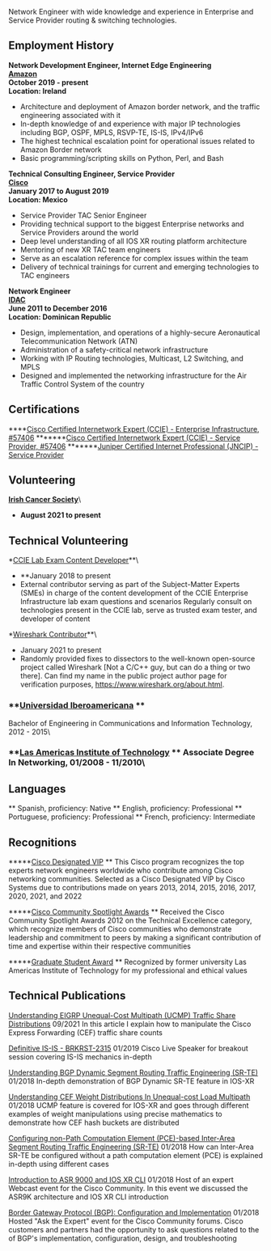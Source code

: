 Network Engineer with wide knowledge and experience in Enterprise and Service Provider routing & switching technologies.

## Employment History

**Network Development Engineer, Internet Edge Engineering**\
**[Amazon](https://aws.amazon.com/)**\
**October 2019 - present**\
**Location: Ireland**

* Architecture and deployment of Amazon border network, and the traffic engineering associated with it
* In-depth knowledge of and experience with major IP technologies including BGP, OSPF, MPLS, RSVP-TE, IS-IS, IPv4/IPv6
* The highest technical escalation point for operational issues related to Amazon Border network
* Basic programming/scripting skills on Python, Perl, and Bash

**Technical Consulting Engineer, Service Provider**\
**[Cisco](cisco.com/)**\
**January 2017 to August 2019**\
**Location: Mexico**

* Service Provider TAC Senior Engineer
* Providing technical support to the biggest Enterprise networks and Service Providers around the world
* Deep level understanding of all IOS XR routing platform architecture
* Mentoring of new XR TAC team engineers
* Serve as an escalation reference for complex issues within the team
* Delivery of technical trainings for current and emerging technologies to TAC engineers

**Network Engineer**\
**[IDAC](https://www.idac.gob.do/)**\
**June 2011 to December 2016**\
**Location: Dominican Republic**

* Design, implementation, and operations of a highly-secure Aeronautical Telecommunication Network (ATN)
* Administration of a safety-critical network infrastructure
* Working with IP Routing technologies, Multicast, L2 Switching, and MPLS
* Designed and implemented the networking infrastructure for the Air Traffic Control System of the country

## Certifications

****[Cisco Certified Internetwork Expert (CCIE) - Enterprise Infrastructure, #57406](https://www.cisco.com/c/en/us/training-events/training-certifications/certifications/expert.html)
*******[Cisco Certified Internetwork Expert (CCIE) - Service Provider, #57406](https://www.cisco.com/c/en/us/training-events/training-certifications/certifications/expert.html)
*******[Juniper Certified Internet Professional (JNCIP) - Service Provider](https://www.juniper.net/us/en/training/certification/tracks/service-provider-routing-switching/jncip-sp.html)

## Volunteering

**[Irish Cancer Society](https://https://www.cancer.ie/)**\
* **August 2021 to present**

## Technical Volunteering

*[CCIE Lab Exam Content Developer](https://learningnetwork.cisco.com/s/article/sme-recruitment-program-overview/)**\
* **January 2018 to present
* External contributor serving as part of the Subject-Matter Experts (SMEs) in charge of the content development of the CCIE Enterprise Infrastructure lab exam questions and scenarios
Regularly consult on technologies present in the CCIE lab, serve as trusted exam tester, and developer of content

*[Wireshark Contributor](https://www.wireshark.org/about.html/)**\
* January 2021 to present
* Randomly provided fixes to dissectors to the well-known open-source project called Wireshark [Not a C/C++ guy, but can do a thing or two there]. Can find my name in the public project author page for verification purposes, https://www.wireshark.org/about.html.

### **[Universidad Iberoamericana](https://www.unibe.edu.do/) **
Bachelor of Engineering in Communications and Information Technology, 2012 - 2015\

### **[Las Americas Institute of Technology](https://itla.edu.do//) ** Associate Degree In Networking, 01/2008 - 11/2010\


## Languages
** Spanish, proficiency: Native
** English, proficiency: Professional
** Portuguese, proficiency: Professional
** French, proficiency: Intermediate

## Recognitions

*****[Cisco Designated VIP](https://www.cisco.com/c/en/us/support/web/communities/vip.html) **
This Cisco program recognizes the top experts network engineers worldwide who contribute among Cisco networking communities. Selected as a Cisco Designated VIP by Cisco Systems due to contributions made on years 2013, 2014, 2015, 2016, 2017, 2020, 2021, and 2022

*****[Cisco Community Spotlight Awards](https://learningnetwork.cisco.com/s/spotlight-awards) **
Received the Cisco Community Spotlight Awards 2012 on the Technical Excellence category, which recognize members of Cisco communities who demonstrate leadership and commitment to peers by making a significant contribution of time and expertise within their respective communities

*****[Graduate Student Award](https://itla.edu.do/) **
Recognized by former university Las Americas Institute of Technology for my professional and ethical values

## Technical Publications

[Understanding EIGRP Unequal-Cost Multipath (UCMP) Traffic Share Distributions](https://is.gd/gvpoTM)
09/2021
In this article I explain how to manipulate the Cisco Express Forwarding (CEF) traffic share counts

[Definitive IS-IS - BRKRST-2315](https://bit.ly/2ZDPTEu)
01/2019
Cisco Live Speaker for breakout session covering IS-IS mechanics in-depth

[Understanding BGP Dynamic Segment Routing Traffic Engineering (SR-TE)](https://bit.ly/2Q4MkqB)
01/2018
In-depth demonstration of BGP Dynamic SR-TE feature in IOS-XR

[Understanding CEF Weight Distributions In Unequal-cost Load Multipath](https://bit.ly/2PEsFIZ)
01/2018
UCMP feature is covered for IOS-XR and goes through different examples of weight manipulations using precise mathematics to demonstrate how CEF hash buckets are distributed

[Configuring non-Path Computation Element (PCE)-based Inter-Area Segment Routing Traffic Engineering (SR-TE)](https://bit.ly/2Rm01xM)
01/2018
How can Inter-Area SR-TE be configured without a path computation element (PCE) is explained in-depth using different cases

[Introduction to ASR 9000 and IOS XR CLI](https://bit.ly/2CutlvL)
01/2018
Host of an expert Webcast event for the Cisco Community. In this event we discussed the ASR9K architecture and IOS XR CLI introduction

[Border Gateway Protocol (BGP): Configuration and Implementation](https://bit.ly/2W5BrnB)
01/2018
Hosted "Ask the Expert" event for the Cisco Community forums. Cisco customers and partners had the opportunity to ask questions related to the of BGP's implementation, configuration, design, and troubleshooting
